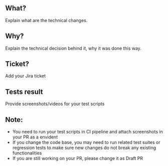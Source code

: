 ## What?

Explain what are the technical changes.

## Why?

Explain the technical decision behind it, why it was done this way.

## Ticket?

Add your Jira ticket

## Tests result

Provide screenshots/videos for your test scripts

## Note:

- You need to run your test scripts in CI pipeline and attach screenshots in your PR as a envident
- If you change the code base, you may need to run related test suites or regression tests to make sure new changes do not break any existing functionalities
- If you are still working on your PR, please change it as Draft PR
